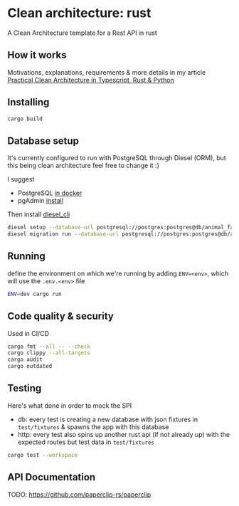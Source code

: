 # Clean architecture: rust

A Clean Architecture template for a Rest API in rust

## How it works

Motivations, explanations, requirements & more details in my article [Practical Clean Architecture in Typescript, Rust & Python](https://dev.to/msc29/practical-clean-architecture-in-typescript-rust-python-3a6d)

## Installing

```bash
cargo build
```

## Database setup

It's currently configured to run with PostgreSQL through Diesel (ORM), but this being clean architecture feel free to change it :)

I suggest

- PostgreSQL [in docker](https://hub.docker.com/_/postgres/)
- pgAdmin [install](https://www.pgadmin.org/download/pgadmin-4-apt/)

Then install [diesel_cli](https://lib.rs/crates/diesel_cli)

```bash
diesel setup --database-url postgresql://postgres:postgres@db/animal_fact_db
diesel migration run --database-url postgresql://postgres:postgres@db/animal_fact_db
```

## Running

define the environment on which we're running by adding `ENV=<env>`, which will use the `.env.<env>` file

```bash
ENV=dev cargo run
```

## Code quality & security

Used in CI/CD

```bash
cargo fmt --all -- --check
cargo clippy --all-targets
cargo audit
cargo outdated
```

## Testing

Here's what done in order to mock the SPI

- db: every test is creating a new database with json fixtures in `test/fixtures` & spawns the app with this database
- http: every test also spins up another rust api (if not already up) with the expected routes but test data in `test/fixtures`

```bash
cargo test --workspace
```

## API Documentation

TODO: <https://github.com/paperclip-rs/paperclip>
